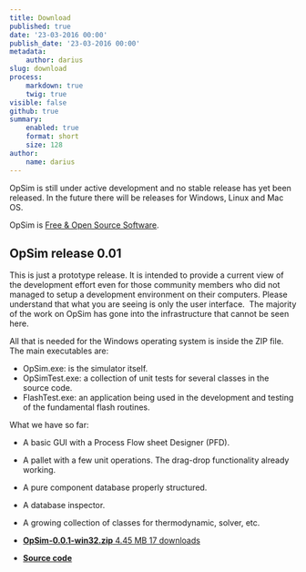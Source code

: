 ```yaml
---
title: Download
published: true
date: '23-03-2016 00:00'
publish_date: '23-03-2016 00:00'
metadata:
    author: darius
slug: download
process:
    markdown: true
    twig: true
visible: false
github: true
summary:
    enabled: true
    format: short
    size: 128
author:
    name: darius
---
```


OpSim is still under active development and no stable release has yet been released. In the future there will be releases for Windows, Linux and Mac OS.

<i class="fa fa-windows fa-2x"></i>
<i class="fa fa-linux fa-2x"></i>
<i class="fa fa-apple fa-2x"></i>
<i class="fa fa-file-archive-o fa-2x"></i>

OpSim is [Free & Open Source Software](http://opsim.cc/license/).

## OpSim release 0.01

This is just a prototype release. It is intended to provide a current view of the development effort even for those community members who did not managed to setup a development environment on their computers. Please understand that what you are seeing is only the user interface.  The majority of the work on OpSim has gone into the infrastructure that cannot be seen here.

All that is needed for the Windows operating system is inside the ZIP file. The main executables are:
- OpSim.exe: is the simulator itself.
- OpSimTest.exe: a collection of unit tests for several classes in the source code.
- FlashTest.exe: an application being used in the development and testing of the fundamental flash routines.

What we have so far:
- A basic GUI with a Process Flow sheet Designer (PFD).
- A pallet with a few unit operations. The drag-drop functionality already working.
- A pure component database properly structured.
- A database inspector.
- A growing collection of classes for thermodynamic, solver, etc.

- [**OpSim-0.0.1-win32.zip** 4.45 MB 17 downloads](https://github.com/daar/opsim/releases/download/0.01/OpSim-0.0.1-win32.zip)
- [**Source code**](https://github.com/daar/opsim/archive/0.01.zip)